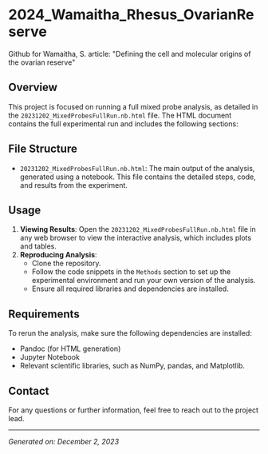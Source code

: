 # 2024_Wamaitha_Rhesus_OvarianReserve
Github for Wamaitha, S. article: "Defining the cell and molecular origins of the ovarian reserve" 

## Overview

This project is focused on running a full mixed probe analysis, as detailed in the `20231202_MixedProbesFullRun.nb.html` file. The HTML document contains the full experimental run and includes the following sections:

## File Structure

- `20231202_MixedProbesFullRun.nb.html`: The main output of the analysis, generated using a notebook. This file contains the detailed steps, code, and results from the experiment.

## Usage

1. **Viewing Results**: Open the `20231202_MixedProbesFullRun.nb.html` file in any web browser to view the interactive analysis, which includes plots and tables.
2. **Reproducing Analysis**:
    - Clone the repository.
    - Follow the code snippets in the `Methods` section to set up the experimental environment and run your own version of the analysis.
    - Ensure all required libraries and dependencies are installed.

## Requirements

To rerun the analysis, make sure the following dependencies are installed:
- Pandoc (for HTML generation)
- Jupyter Notebook
- Relevant scientific libraries, such as NumPy, pandas, and Matplotlib.

## Contact

For any questions or further information, feel free to reach out to the project lead.

---

*Generated on: December 2, 2023*

